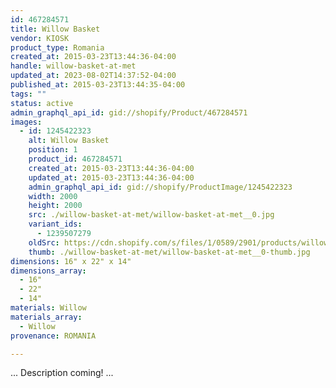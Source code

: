```yaml
---
id: 467284571
title: Willow Basket
vendor: KIOSK
product_type: Romania
created_at: 2015-03-23T13:44:36-04:00
handle: willow-basket-at-met
updated_at: 2023-08-02T14:37:52-04:00
published_at: 2015-03-23T13:44:35-04:00
tags: ""
status: active
admin_graphql_api_id: gid://shopify/Product/467284571
images:
  - id: 1245422323
    alt: Willow Basket
    position: 1
    product_id: 467284571
    created_at: 2015-03-23T13:44:36-04:00
    updated_at: 2015-03-23T13:44:36-04:00
    admin_graphql_api_id: gid://shopify/ProductImage/1245422323
    width: 2000
    height: 2000
    src: ./willow-basket-at-met/willow-basket-at-met__0.jpg
    variant_ids:
      - 1239507279
    oldSrc: https://cdn.shopify.com/s/files/1/0589/2901/products/willow_basket.jpeg?v=1427132676
    thumb: ./willow-basket-at-met/willow-basket-at-met__0-thumb.jpg
dimensions: 16" x 22" x 14"
dimensions_array:
  - 16"
  - 22"
  - 14"
materials: Willow
materials_array:
  - Willow
provenance: ROMANIA

---
```


... Description coming! ...